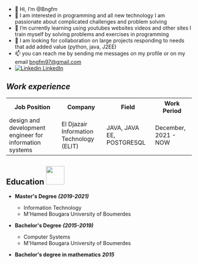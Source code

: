 - 👋 Hi, I’m @Bngfm
- 👀 I am interested in programming and all new technology I am passionate about complicated challenges and problem solving
- 🌱 I’m currently learning using youtubes websites videos and other sites I train myself by solving problems and exercises in programming
- 💞️ I am looking for collaboration on large projects responding to needs that add added value (python, java, J2EE)
- 📫 you can reach me by sending me messages on my profile or on my email bngfm97@gmail.com
- [![Linkedin](https://i.stack.imgur.com/gVE0j.png) LinkedIn](https://www.linkedin.com/in/alfraidbong)
&nbsp;


<!---
Bngfm/Bngfm is a ✨ special ✨ repository because its `README.md` (this file) appears on your GitHub profile.
You can click the Preview link to take a look at your changes.
--->


## ***Work experience***

<table>
<tr>
  <th> Job Position</th>
  <th> Company</th>
  <th> Field</th>
  <th> Work Period</th>
</tr>

<tr>
  <td>
    design and development engineer for information systems
  </td>
  
  <td>
    El Djazair Information Technology (ELIT)
  </td>
  
  <td>
    JAVA, JAVA EE, POSTGRESQL
  </td>
  
  <td>
    December, 2021 - NOW
  </td>
</tr>
  
</table>



## Education <img src="https://raw.githubusercontent.com/FortAwesome/Font-Awesome/6.x/svgs/solid/crown.svg" width="50" height="50">
- **Master's Degree** ***(2019-2021)***
  - Information Technology
  - M'Hamed Bougara University of Boumerdes

- **Bachelor's Degree** ***(2015-2019)***
  - Computer Systems
  - M'Hamed Bougara University of Boumerdes

- **Bachelor's degree in mathematics** ***2015***
